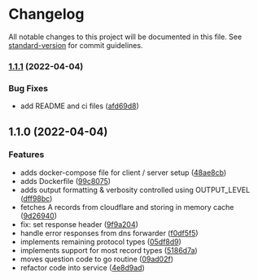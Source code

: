 # Changelog

All notable changes to this project will be documented in this file. See [standard-version](https://github.com/conventional-changelog/standard-version) for commit guidelines.

### [1.1.1](https://github.com/dblencowe/dns-service/compare/v1.1.0...v1.1.1) (2022-04-04)


### Bug Fixes

* add README and ci files ([afd69d8](https://github.com/dblencowe/dns-service/commit/afd69d858e5bb32004b902519a77f0c00b46a947))

## 1.1.0 (2022-04-04)


### Features

* adds docker-compose file for client / server setup ([48ae8cb](https://github.com/dblencowe/dns-service/commit/48ae8cb0355a438b66c3d2d3874567eaf1559f6a))
* adds Dockerfile ([99c8075](https://github.com/dblencowe/dns-service/commit/99c80753806e5dd5f1e1180a4ebae13bb261d215))
* adds output formatting & verbosity controlled using OUTPUT_LEVEL ([dff98bc](https://github.com/dblencowe/dns-service/commit/dff98bcc24278c06a4e1a5fe44bad97aa4102fb4))
* fetches A records from cloudflare and storing in memory cache ([9d26940](https://github.com/dblencowe/dns-service/commit/9d269400fa7f02c1d542b2d6fa521b352ec6cc57))
* fix: set response header ([9f9a204](https://github.com/dblencowe/dns-service/commit/9f9a204255c0a8e904a01c7b03618085f5049b9f))
* handle error responses from dns forwarder ([f0df5f5](https://github.com/dblencowe/dns-service/commit/f0df5f5b96d752d39bb96285bae152644daa73fe))
* implements remaining protocol types ([05df8d9](https://github.com/dblencowe/dns-service/commit/05df8d9ac01c851112c17aac1da666801747c8b1))
* implements support for most record types ([5186d7a](https://github.com/dblencowe/dns-service/commit/5186d7a3d77575e6465337ee03b83c56522c075d))
* moves question code to go routine ([09ad02f](https://github.com/dblencowe/dns-service/commit/09ad02f82c05ac35a1ab3314f51432ebc4559fb5))
* refactor code into service ([4e8d9ad](https://github.com/dblencowe/dns-service/commit/4e8d9ad6f1544c57bea8d7a73917a19a73a71f59))
